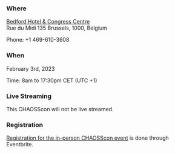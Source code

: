 ### Where

[Bedford Hotel & Congress Centre](http://www.bedfordhotelcongresscentre.com/)  
Rue du Midi 135
Brussels, 1000, Belgium

Phone: +1 469-610-3608 

### When

February 3rd, 2023

Time: 8am to 17:30pm CET (UTC +1)


### Live Streaming

This CHAOSScon will not be live streamed.

### Registration

[Registration for the in-person CHAOSScon event](https://www.eventbrite.com/e/chaosscon-europe-2023-brussels-belgium-registration-482560329937) is done through Eventbrite.
